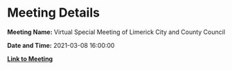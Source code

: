 # Meeting Details

**Meeting Name:** Virtual Special Meeting of Limerick City and County Council

**Date and Time:** 2021-03-08 16:00:00

**[Link to Meeting](https://www.limerick.ie/council/whats-on/special-meeting-limerick-city-and-county-council-38)**
